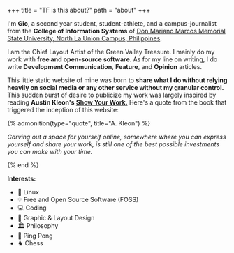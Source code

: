 +++
title = "TF is this about?"
path = "about"
+++

I'm **Gio**, a second year student, student-athlete, and a campus-journalist from the **College of Information Systems** of [Don Mariano Marcos Memorial State University, North La Union Campus, Philippines](https://www.dmmmsu.edu.ph/category/campus/nluc/).

I am the Chief Layout Artist of the Green Valley Treasure. I mainly do my work with **free and open-source software**. As for my line on writing, I do write **Development Communication**, **Feature**, and **Opinion** articles.

This little static website of mine was born to **share what I do without relying heavily on social media or any other service without my granular control.** This sudden burst of desire to publicize my work was largely inspired by reading **Austin Kleon's** **[Show Your Work.](https://austinkleon.com/show-your-work/)** Here's a quote from the book that triggered the inception of this website:

{% admonition(type="quote", title="A. Kleon") %}

*Carving out a space for yourself online, somewhere where you can express yourself and share your work, is still one of the best possible investments you can make with your time.*

{% end %}


**Interests:**
- 🐧 Linux
- 💡 Free and Open Source Software (FOSS)
- 💻 Coding
- 📑 Graphic & Layout Design
- 🏛️ Philosophy
- 🏓 Ping Pong
- ♞ Chess
